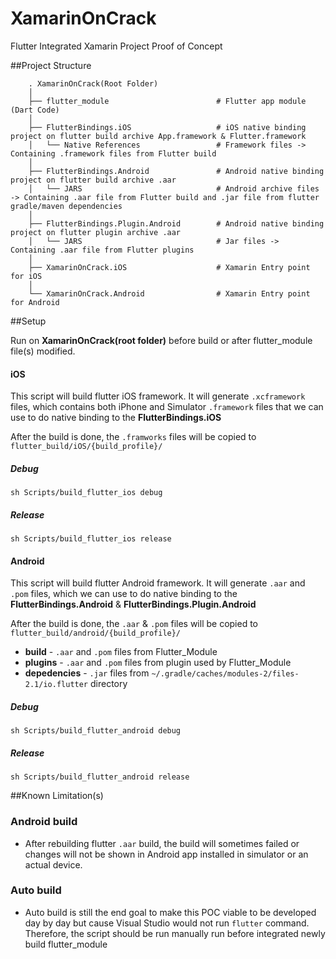 # XamarinOnCrack

Flutter Integrated Xamarin Project Proof of Concept

##Project Structure

```
    . XamarinOnCrack(Root Folder)
    │
    ├── flutter_module                        # Flutter app module (Dart Code)
    │
    ├── FlutterBindings.iOS                   # iOS native binding project on flutter build archive App.framework & Flutter.framework
    │   └── Native References                 # Framework files -> Containing .framework files from Flutter build
    │
    ├── FlutterBindings.Android               # Android native binding project on flutter build archive .aar
    │   └── JARS                              # Android archive files -> Containing .aar file from Flutter build and .jar file from flutter gradle/maven dependencies
    │
    ├── FlutterBindings.Plugin.Android        # Android native binding project on flutter plugin archive .aar
    │   └── JARS                              # Jar files -> Containing .aar file from Flutter plugins
    │
    ├── XamarinOnCrack.iOS                    # Xamarin Entry point for iOS
    │
    └── XamarinOnCrack.Android                # Xamarin Entry point for Android

```

##Setup

Run on **XamarinOnCrack(root folder)** before build or after flutter_module file(s) modified.

#### iOS

This script will build flutter iOS framework. It will generate `.xcframework` files, which contains both iPhone and Simulator `.framework` files that we can use to do native binding to the **FlutterBindings.iOS**

After the build is done, the `.framworks` files will be copied to `flutter_build/iOS/{build_profile}/`

##### Debug
```
sh Scripts/build_flutter_ios debug
```

##### Release
```
sh Scripts/build_flutter_ios release
```

#### Android

This script will build flutter Android framework. It will generate `.aar` and `.pom` files, which we can use to do native binding to the **FlutterBindings.Android** & **FlutterBindings.Plugin.Android**

After the build is done, the `.aar` & `.pom` files will be copied to `flutter_build/android/{build_profile}/`

- **build** - `.aar` and `.pom` files from Flutter_Module
- **plugins** - `.aar` and `.pom` files from plugin used by Flutter_Module
- **depedencies** - `.jar` files from `~/.gradle/caches/modules-2/files-2.1/io.flutter` directory

##### Debug
```
sh Scripts/build_flutter_android debug
```

##### Release
```
sh Scripts/build_flutter_android release
```

##Known Limitation(s)

### Android build

- After rebuilding flutter `.aar` build, the build will sometimes failed or changes will not be shown in Android app installed in simulator or an actual device.

### Auto build

- Auto build is still the end goal to make this POC viable to be developed day by day but cause Visual Studio would not run `flutter` command. Therefore, the script should be run manually run before integrated newly build flutter_module
